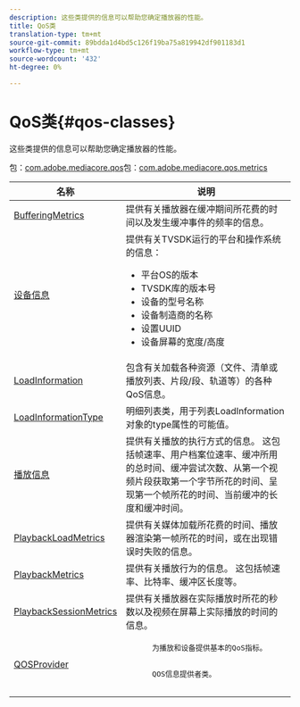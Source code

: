 ```yaml
---
description: 这些类提供的信息可以帮助您确定播放器的性能。
title: QoS类
translation-type: tm+mt
source-git-commit: 89bdda1d4bd5c126f19ba75a819942df901183d1
workflow-type: tm+mt
source-wordcount: '432'
ht-degree: 0%

---
```



# QoS类{#qos-classes}

这些类提供的信息可以帮助您确定播放器的性能。

包：[com.adobe.mediacore.qos](https://help.adobe.com/en_US/primetime/api/psdk/asdoc-dhls_1.4/com/adobe/mediacore/qos/package-detail.html)包：[com.adobe.mediacore.qos.metrics](https://help.adobe.com/en_US/primetime/api/psdk/asdoc-dhls_1.4/com/adobe/mediacore/qos/metrics/package-detail.html)

<table frame="all" colsep="1" rowsep="1" id="table_2893EFF9755149159A4F94E781C76B6E"> 
 <thead> 
  <tr rowsep="1"> 
   <th colname="1" class="entry"> 名称 </th> 
   <th colname="2" class="entry"> 说明 </th> 
  </tr> 
 </thead>
 <tbody> 
  <tr rowsep="1"> 
   <td colname="1"><span class="codeph"><a href="https://help.adobe.com/en_US/primetime/api/psdk/asdoc-dhls_1.4/com/adobe/mediacore/qos/metrics/BufferingMetrics.html" format="html" scope="external"> BufferingMetrics</a></span> </td> 
   <td colname="2"> 提供有关播放器在缓冲期间所花费的时间以及发生缓冲事件的频率的信息。 </td> 
  </tr> 
  <tr rowsep="1"> 
   <td colname="1"><span class="codeph"><a href="https://help.adobe.com/en_US/primetime/api/psdk/asdoc-dhls_1.4/com/adobe/mediacore/qos/DeviceInformation.html" format="html" scope="external"> 设备信息</a></span> </td> 
   <td colname="2">提供有关TVSDK运行的平台和操作系统的信息： 
    <ul id="ul_0DE69F3B38E84964AB98DCCD11E5E123"> 
     <li id="li_19B2D1889FCA4B0F8FCB0EE8F87353B2">平台OS的版本 </li> 
     <li id="li_CA35F4A48FD34555AC7D7832D5997AD4">TVSDK库的版本号 </li> 
     <li id="li_30D38320C2A3440E92C0A477FFFBF9A0">设备的型号名称 </li> 
     <li id="li_2D15164B987E405685B96A900EBF041D">设备制造商的名称 </li> 
     <li id="li_B78485CB9580444DB9694404706BA191">设置UUID </li> 
     <li id="li_841EA77499B44F0692192F9DE1A798E4">设备屏幕的宽度/高度 </li> 
    </ul> </td> 
  </tr> 
  <tr rowsep="1"> 
   <td colname="1"><span class="codeph"><a href="https://help.adobe.com/en_US/primetime/api/psdk/asdoc-dhls_1.4/com/adobe/mediacore/qos/LoadInformation.html" format="html" scope="external"> LoadInformation</a></span> </td> 
   <td colname="2"> 包含有关加载各种资源（文件、清单或播放列表、片段/段、轨道等）的各种QoS信息。 </td> 
  </tr> 
  <tr rowsep="1"> 
   <td colname="1"><span class="codeph"><a href="https://help.adobe.com/en_US/primetime/api/psdk/asdoc-dhls_1.4/com/adobe/mediacore/qos/LoadInformationType.html" format="html" scope="external"> LoadInformationType</a></span> </td> 
   <td colname="2"> 明细列表类，用于列表LoadInformation对象的type属性的可能值。 </td> 
  </tr> 
  <tr rowsep="1"> 
   <td colname="1"><span class="codeph"><a href="https://help.adobe.com/en_US/primetime/api/psdk/asdoc-dhls_1.4/com/adobe/mediacore/qos/PlaybackInformation.html" format="html" scope="external"> 播放信息</a></span> </td> 
   <td colname="2"> 提供有关播放的执行方式的信息。 这包括帧速率、用户档案位速率、缓冲所用的总时间、缓冲尝试次数、从第一个视频片段获取第一个字节所花的时间、呈现第一个帧所花的时间、当前缓冲的长度和缓冲时间。 </td> 
  </tr> 
  <tr rowsep="1"> 
   <td colname="1"><span class="codeph"><a href="https://help.adobe.com/en_US/primetime/api/psdk/asdoc-dhls_1.4/com/adobe/mediacore/qos/metrics/PlaybackLoadMetrics.html" format="html" scope="external"> PlaybackLoadMetrics</a></span> </td> 
   <td colname="2"> 提供有关媒体加载所花费的时间、播放器渲染第一帧所花的时间，或在出现错误时失败的信息。 </td> 
  </tr> 
  <tr rowsep="1"> 
   <td colname="1"><span class="codeph"><a href="https://help.adobe.com/en_US/primetime/api/psdk/asdoc-dhls_1.4/com/adobe/mediacore/qos/metrics/PlaybackMetrics.html" format="html" scope="external"> PlaybackMetrics</a></span> </td> 
   <td colname="2"> 提供有关播放行为的信息。 这包括帧速率、比特率、缓冲区长度等。 </td> 
  </tr> 
  <tr rowsep="1"> 
   <td colname="1"><span class="codeph"><a href="https://help.adobe.com/en_US/primetime/api/psdk/asdoc-dhls_1.4/com/adobe/mediacore/qos/metrics/PlaybackSessionMetrics.html" format="html" scope="external"> PlaybackSessionMetrics</a></span> </td> 
   <td colname="2"> 提供有关播放器在实际播放时所花的秒数以及视频在屏幕上实际播放的时间的信息。 </td> 
  </tr> 
  <tr rowsep="1"> 
   <td colname="1"><span class="codeph"><a href="https://help.adobe.com/en_US/primetime/api/psdk/asdoc-dhls_1.4/com/adobe/mediacore/qos/QOSProvider.html" format="html" scope="external"> QOSProvider</a></span> </td> 
   <td colname="2">
    <pre>
      为播放和设备提供基本的QoS指标。
    </pre>
    <pre>
      QOS信息提供者类。
    </pre> </td> 
  </tr> 
 </tbody> 
</table>


